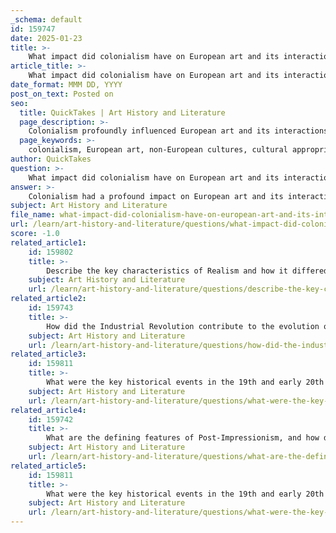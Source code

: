 ```yaml
---
_schema: default
id: 159747
date: 2025-01-23
title: >-
    What impact did colonialism have on European art and its interaction with non-European cultures?
article_title: >-
    What impact did colonialism have on European art and its interaction with non-European cultures?
date_format: MMM DD, YYYY
post_on_text: Posted on
seo:
  title: QuickTakes | Art History and Literature
  page_description: >-
    Colonialism profoundly influenced European art and its interactions with non-European cultures, leading to cultural appropriation, new artistic techniques, and the suppression of indigenous art forms, while also fostering complex dialogues about identity and representation.
  page_keywords: >-
    colonialism, European art, non-European cultures, cultural appropriation, representation, colonial exhibitions, art techniques, modernism, African art, Asian art, artistic dialogue, indigenous art, cultural heritage, modern art, identity, power, stereotypes, commodification
author: QuickTakes
question: >-
    What impact did colonialism have on European art and its interaction with non-European cultures?
answer: >-
    Colonialism had a profound impact on European art and its interaction with non-European cultures, shaping artistic practices, themes, and perceptions in significant ways. Here are some key aspects of this influence:\n\n1. **Cultural Appropriation and Representation**: European artists often appropriated indigenous art forms and motifs, integrating them into their own works. This appropriation was frequently accompanied by a distorted representation of the cultures from which these elements were drawn. Artists grappled with themes of identity and power, reflecting the complexities of colonial encounters. For instance, the fascination with "primitive" art led to a romanticized and often inaccurate portrayal of non-European cultures in European art.\n\n2. **Colonial Exhibitions and World Fairs**: These events played a crucial role in shaping Western perceptions of non-European art and culture. They often showcased African and Asian art as exotic curiosities, reinforcing stereotypes and a sense of superiority among European audiences. Such exhibitions contributed to the commodification of indigenous art and the erasure of its cultural significance.\n\n3. **Impact on Artistic Techniques and Styles**: The interaction with non-European cultures prompted European artists to explore new visual languages and techniques. The influence of African and Asian art can be seen in the works of modernist artists who sought to break away from traditional Western artistic conventions. For example, artists like Pablo Picasso were inspired by African masks, which led to the development of styles such as Cubism.\n\n4. **Response to Colonial Legacies**: Many artists from colonized regions responded to the legacies of colonialism in their work, addressing themes of cultural identity, resistance, and the impact of colonial rule on their societies. This resulted in a rich dialogue between colonizers and the colonized, as artists sought to reclaim their narratives and challenge colonial representations.\n\n5. **Suppression of Indigenous Art Forms**: Colonial administrations often suppressed indigenous art forms deemed "primitive" or "immoral," which had a direct impact on the production and reception of art in colonized regions. This suppression not only stifled local artistic expression but also altered the cultural landscape, as traditional practices were marginalized or lost.\n\n6. **Integration of Cultural Heritage**: Some artists from colonized backgrounds, such as Carlos Mérida and Joaquín Gonzales-Torres, sought to integrate their cultural heritage with European modernist abstraction. This blending of styles created hybrid forms of modern art that challenged the hierarchies of Western and non-Western art, reflecting a more inclusive artistic narrative.\n\nIn summary, colonialism significantly shaped the development of art in both colonizing and colonized countries, influencing artistic practices, themes, and cultural exchanges. The legacy of colonialism continues to resonate in contemporary art, as artists navigate the complexities of identity, representation, and cultural heritage in a globalized world.
subject: Art History and Literature
file_name: what-impact-did-colonialism-have-on-european-art-and-its-interaction-with-noneuropean-cultures.md
url: /learn/art-history-and-literature/questions/what-impact-did-colonialism-have-on-european-art-and-its-interaction-with-noneuropean-cultures
score: -1.0
related_article1:
    id: 159802
    title: >-
        Describe the key characteristics of Realism and how it differed from previous art movements.
    subject: Art History and Literature
    url: /learn/art-history-and-literature/questions/describe-the-key-characteristics-of-realism-and-how-it-differed-from-previous-art-movements
related_article2:
    id: 159743
    title: >-
        How did the Industrial Revolution contribute to the evolution of visual culture?
    subject: Art History and Literature
    url: /learn/art-history-and-literature/questions/how-did-the-industrial-revolution-contribute-to-the-evolution-of-visual-culture
related_article3:
    id: 159811
    title: >-
        What were the key historical events in the 19th and early 20th centuries that influenced artistic production?
    subject: Art History and Literature
    url: /learn/art-history-and-literature/questions/what-were-the-key-historical-events-in-the-19th-and-early-20th-centuries-that-influenced-artistic-production
related_article4:
    id: 159742
    title: >-
        What are the defining features of Post-Impressionism, and how did it build on Impressionism?
    subject: Art History and Literature
    url: /learn/art-history-and-literature/questions/what-are-the-defining-features-of-postimpressionism-and-how-did-it-build-on-impressionism
related_article5:
    id: 159811
    title: >-
        What were the key historical events in the 19th and early 20th centuries that influenced artistic production?
    subject: Art History and Literature
    url: /learn/art-history-and-literature/questions/what-were-the-key-historical-events-in-the-19th-and-early-20th-centuries-that-influenced-artistic-production
---
```


&nbsp;